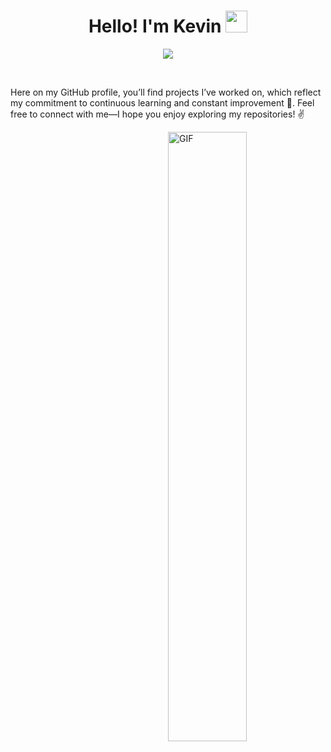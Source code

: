<h1 align="center"><b>Hello! I'm Kevin </b><img src="https://media.giphy.com/media/hvRJCLFzcasrR4ia7z/giphy.gif" width="35"></h1>
<p align="center">
  <a href="https://github.com/DenverCoder1/readme-typing-svg"><img src="https://readme-typing-svg.herokuapp.com?font=Time+New+Roman&color=cyan&size=25&center=true&vCenter=true&width=600&height=100&lines=Programmer+passionate;Front-End+Developer;Automation+Engineer;Web+Developer;Full-Stack+lover;Active+Learner/Researcher,;Love+to+learn+new+stuffs..<3"></a>
</p>
<br>
<p align="left"> Here on my GitHub profile, you’ll find projects I’ve worked on, which reflect my commitment to continuous learning and constant improvement 🚀. Feel free to connect with me—I hope you enjoy exploring my repositories! ✌️ </p>
<img align="right" src="https://media3.giphy.com/media/v1.Y2lkPTc5MGI3NjExY3B5d3Njc3JnejNkdWZpMm9zNDhjdmlvajFvODZ5bm80amVua3p4eCZlcD12MV9pbnRlcm5hbF9naWZfYnlfaWQmY3Q9Zw/78XCFBGOlS6keY1Bil/giphy.gif" alt="GIF" width=50%vh>
  
<!--
**Kevin-Garcia-01/Kevin-Garcia-01** is a ✨ _special_ ✨ repository because its `README.md` (this file) appears on your GitHub profile.

Here are some ideas to get you started:

- 🔭 I’m currently working on ...
- 🌱 I’m currently learning ...
- 👯 I’m looking to collaborate on ...
- 🤔 I’m looking for help with ...
- 💬 Ask me about ...
- 📫 How to reach me: ...
- 😄 Pronouns: ...
- ⚡ Fun fact: ...
-->
